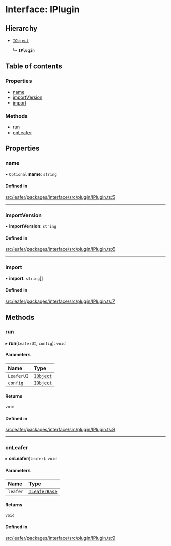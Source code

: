 # Interface: IPlugin

## Hierarchy

- [`IObject`](IObject.md)

  ↳ **`IPlugin`**

## Table of contents

### Properties

- [name](IPlugin.md#name)
- [importVersion](IPlugin.md#importversion)
- [import](IPlugin.md#import)

### Methods

- [run](IPlugin.md#run)
- [onLeafer](IPlugin.md#onleafer)

## Properties

### name

• `Optional` **name**: `string`

#### Defined in

[src/leafer/packages/interface/src/plugin/IPlugin.ts:5](https://github.com/leaferjs/leafer/blob/c0a3cd1f6ba179c1348a90558ab02097cb535d9a/packages/interface/src/plugin/IPlugin.ts#L5)

___

### importVersion

• **importVersion**: `string`

#### Defined in

[src/leafer/packages/interface/src/plugin/IPlugin.ts:6](https://github.com/leaferjs/leafer/blob/c0a3cd1f6ba179c1348a90558ab02097cb535d9a/packages/interface/src/plugin/IPlugin.ts#L6)

___

### import

• **import**: `string`[]

#### Defined in

[src/leafer/packages/interface/src/plugin/IPlugin.ts:7](https://github.com/leaferjs/leafer/blob/c0a3cd1f6ba179c1348a90558ab02097cb535d9a/packages/interface/src/plugin/IPlugin.ts#L7)

## Methods

### run

▸ **run**(`LeaferUI`, `config`): `void`

#### Parameters

| Name | Type |
| :------ | :------ |
| `LeaferUI` | [`IObject`](IObject.md) |
| `config` | [`IObject`](IObject.md) |

#### Returns

`void`

#### Defined in

[src/leafer/packages/interface/src/plugin/IPlugin.ts:8](https://github.com/leaferjs/leafer/blob/c0a3cd1f6ba179c1348a90558ab02097cb535d9a/packages/interface/src/plugin/IPlugin.ts#L8)

___

### onLeafer

▸ **onLeafer**(`leafer`): `void`

#### Parameters

| Name | Type |
| :------ | :------ |
| `leafer` | [`ILeaferBase`](ILeaferBase.md) |

#### Returns

`void`

#### Defined in

[src/leafer/packages/interface/src/plugin/IPlugin.ts:9](https://github.com/leaferjs/leafer/blob/c0a3cd1f6ba179c1348a90558ab02097cb535d9a/packages/interface/src/plugin/IPlugin.ts#L9)
